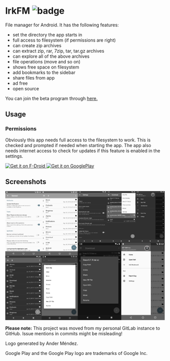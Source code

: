 # lrkFM ![badge](https://travis-ci.org/lfuelling/lrkFM.svg?branch=master) 

File manager for Android. It has the following features:

- set the directory the app starts in
- full access to filesystem (if permissions are right)
- can create zip archives
- can extract zip, rar, 7zip, tar, tar.gz archives
- can explore all of the above archives
- file operations (move and so on)
- shows free space on filesystem
- add bookmarks to the sidebar
- share files from app
- ad free
- open source

You can join the beta program through [here.](https://play.google.com/apps/testing/io.lerk.lrkfm)

## Usage

### Permissions

Obviously this app needs full access to the filesystem to work. This is checked and prompted if needed when starting the app.
The app also needs internet access to check for updates if this feature is enabled in the settings.

<a href="https://apt.izzysoft.de/fdroid/index/apk/io.lerk.lrkFM">
    <img src="https://gitlab.com/fdroid/artwork/raw/master/badge/get-it-on-en.png" height="100" alt="Get it on F-Droid" />
</a>

<a href="https://play.google.com/store/apps/details?id=io.lerk.lrkFM&utm_source=repo_link&pcampaignid=MKT-Other-global-all-co-prtnr-py-PartBadge-Mar2515-1">
    <img src="https://play.google.com/intl/en_us/badges/images/generic/en_badge_web_generic.png" height="100" alt="Get it on GooglePlay" />
</a>

## Screenshots

[![Screenshot](screenshots/screenshots.png)](screenshots/)

**Please note:** This project was moved from my personal GitLab instance to GitHub. Issue mentions in commits might be misleading!

Logo generated by Ander Méndez.

Google Play and the Google Play logo are trademarks of Google Inc.
